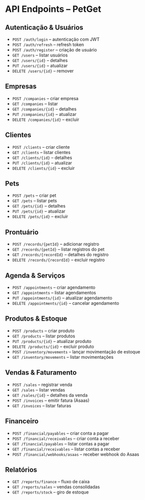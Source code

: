 # API Endpoints – PetGet

## Autenticação & Usuários
- `POST /auth/login` – autenticação com JWT
- `POST /auth/refresh` – refresh token
- `POST /auth/register` – criação de usuário
- `GET /users` – listar usuários
- `GET /users/{id}` – detalhes
- `PUT /users/{id}` – atualizar
- `DELETE /users/{id}` – remover

## Empresas
- `POST /companies` – criar empresa
- `GET /companies` – listar
- `GET /companies/{id}` – detalhes
- `PUT /companies/{id}` – atualizar
- `DELETE /companies/{id}` – excluir

## Clientes
- `POST /clients` – criar cliente
- `GET /clients` – listar clientes
- `GET /clients/{id}` – detalhes
- `PUT /clients/{id}` – atualizar
- `DELETE /clients/{id}` – excluir

## Pets
- `POST /pets` – criar pet
- `GET /pets` – listar pets
- `GET /pets/{id}` – detalhes
- `PUT /pets/{id}` – atualizar
- `DELETE /pets/{id}` – excluir

## Prontuário
- `POST /records/{petId}` – adicionar registro
- `GET /records/{petId}` – listar registros do pet
- `GET /records/{recordId}` – detalhes do registro
- `DELETE /records/{recordId}` – excluir registro

## Agenda & Serviços
- `POST /appointments` – criar agendamento
- `GET /appointments` – listar agendamentos
- `PUT /appointments/{id}` – atualizar agendamento
- `DELETE /appointments/{id}` – cancelar agendamento

## Produtos & Estoque
- `POST /products` – criar produto
- `GET /products` – listar produtos
- `PUT /products/{id}` – atualizar produto
- `DELETE /products/{id}` – excluir produto
- `POST /inventory/movements` – lançar movimentação de estoque
- `GET /inventory/movements` – listar movimentações

## Vendas & Faturamento
- `POST /sales` – registrar venda
- `GET /sales` – listar vendas
- `GET /sales/{id}` – detalhes da venda
- `POST /invoices` – emitir fatura (Asaas)
- `GET /invoices` – listar faturas

## Financeiro
- `POST /financial/payables` – criar conta a pagar
- `POST /financial/receivables` – criar conta a receber
- `GET /financial/payables` – listar contas a pagar
- `GET /financial/receivables` – listar contas a receber
- `POST /financial/webhooks/asaas` – receber webhook do Asaas

## Relatórios
- `GET /reports/finance` – fluxo de caixa
- `GET /reports/sales` – vendas consolidadas
- `GET /reports/stock` – giro de estoque
